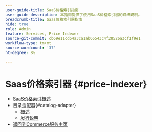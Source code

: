 ```yaml
---
user-guide-title: SaaS价格索引指南
user-guide-description: 本指南提供了使用SaaS价格索引器的详细说明。
breadcrumb-title: Saas价格索引器指南
hide: true
role: Admin
feature: Services, Price Indexer
source-git-commit: cb69e11cd54a3ca1ab66543c4f28526a3cf1f9e1
workflow-type: tm+mt
source-wordcount: '37'
ht-degree: 8%

---
```


# Saas价格索引器 {#price-indexer}

- [SaaS价格索引概述](price-indexing.md)
- 目录适配器{#catalog-adapter}
   - [概述](catalog-adapter.md)
   - [发行说明](release-notes.md)
- [返回到Commerce服务主页](https://experienceleague.adobe.com/docs/commerce/user-guides/home.html?lang=zh-Hans)
